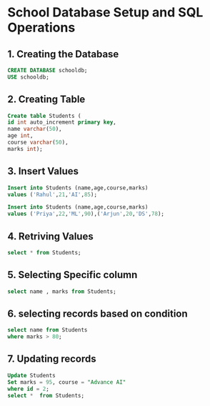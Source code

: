 # School Database Setup and SQL Operations

## 1. Creating the Database
``` sql
CREATE DATABASE schooldb;
USE schooldb;
```
## 2. Creating Table
``` sql
Create table Students (
id int auto_increment primary key,
name varchar(50),
age int,
course varchar(50),
marks int);
```

## 3. Insert Values
``` sql
Insert into Students (name,age,course,marks)
values ('Rahul',21,'AI',85);
```
``` sql
Insert into Students (name,age,course,marks)
values ('Priya',22,'ML',90),('Arjun',20,'DS',78);
```

## 4. Retriving Values
``` sql
select * from Students;
```
## 5. Selecting Specific column
``` sql
select name , marks from Students;
```
## 6. selecting records based on condition
``` sql
select name from Students
where marks > 80;
```

## 7. Updating records
``` sql
Update Students
Set marks = 95, course = "Advance AI"
where id = 2;
select *  from Students;
```
